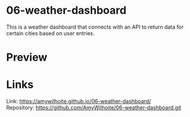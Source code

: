 # 06-weather-dashboard
This is a weather dashboard that connects with an API  to return data for certain cities based on user entries.



# Preview

# Links
Link:  https://amywilhoite.github.io/06-weather-dashboard/ <br>
Repository: https://github.com/AmyWilhoite/06-weather-dashboard.git 

